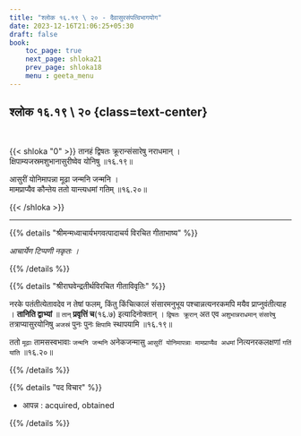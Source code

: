 ```yaml
---
title: "श्लोक १६.१९ \ २० - दैवासुरसंपत्विभागयोग"
date: 2023-12-16T21:06:25+05:30
draft: false
book:
    toc_page: true
    next_page: shloka21
    prev_page: shloka18
    menu : geeta_menu
---
```




## श्लोक १६.१९ \ २० {class=text-center}

<br/>

{{< shloka  "0"  >}}
तानहं द्विषतः क्रूरान्संसारेषु नराधमान् ।  
क्षिपाम्यजस्रमशुभानासुरीष्वेव योनिषु ॥१६.१९॥ 

आसुरीं योनिमापन्ना मूढा जन्मनि जन्मनि ।  
मामप्राप्यैव कौन्तेय ततो यान्त्यधमां गतिम् ॥१६.२०॥

{{< /shloka >}}

---


{{% details "श्रीमन्मध्वाचार्यभगवत्पादाचर्य विरचित  गीताभाष्य" %}}

*आचार्येण टिप्पणी नकृतः ।*

{{% /details %}}


{{% details "श्रीराघवेन्द्रतीर्थविरचित गीताविवृतिः" %}}

नरके पतंतीत्येतावदेव न तेषां फलम्‌, किंतु किंचित्कालं
संसारमनुभूय पश्चान्नत्यनरकमपि मयैव प्राप्नुवंतीत्याह ।
**तानिति द्वाभ्यां** ॥ `तान्‌` **प्रवृत्तिं च**(१६.७)
इत्यादिनोक्तान्‌ । 
`द्विषतः क्रूरान्‌` अत एव `अशुभान्नराधमान्‌` `संसारेषु` 
तत्राप्यासुरयोनिषु `अजस्रं` पुनः पुनः `क्षिपामि` 
स्थापयामि ॥१६.१९॥  

ततो `मूढाः` तामसस्वभावाः `जन्मनि जन्मनि` अनेकजन्मासु 
`आसुरीं योनिमापन्नाः मामप्राप्यैव अधमां` नित्यनरकलक्षणां 
`गतिं यांति` ॥१६.२०॥

{{% /details %}}



{{% details "पद विचार" %}}

- आपन्न : acquired, obtained

{{% /details %}}
